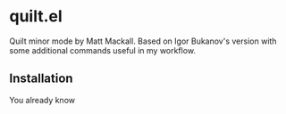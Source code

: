 quilt.el
========

Quilt minor mode by Matt Mackall.
Based on Igor Bukanov's version with some additional commands useful in my workflow.

Installation
------------

You already know
